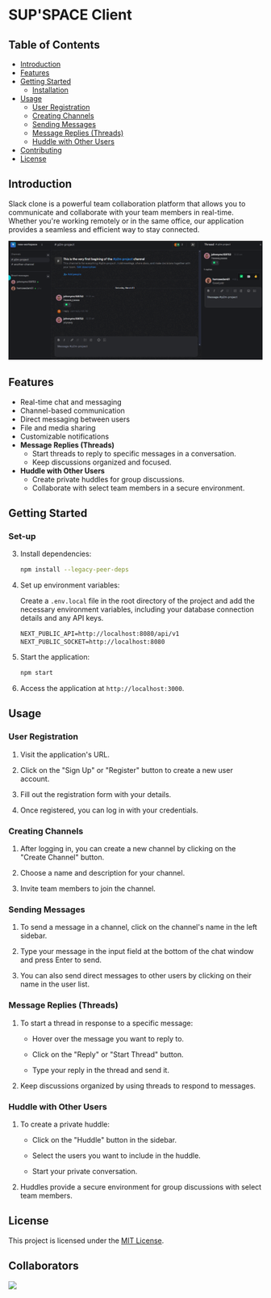 # SUP'SPACE Client


## Table of Contents

- [Introduction](#introduction)
- [Features](#features)
- [Getting Started](#getting-started)
  - [Installation](#Set-up)
- [Usage](#usage)
  - [User Registration](#user-registration)
  - [Creating Channels](#creating-channels)
  - [Sending Messages](#sending-messages)
  - [Message Replies (Threads)](#message-replies-threads)
  - [Huddle with Other Users](#huddle-with-other-users)
- [Contributing](#contributing)
- [License](#license)

## Introduction

Slack clone is a powerful team collaboration platform that allows you to communicate and collaborate with your team members in real-time. Whether you're working remotely or in the same office, our application provides a seamless and efficient way to stay connected.

![Screenshot](../img/workspace-if.png)

## Features

- Real-time chat and messaging
- Channel-based communication
- Direct messaging between users
- File and media sharing
- Customizable notifications
- **Message Replies (Threads)**
  - Start threads to reply to specific messages in a conversation.
  - Keep discussions organized and focused.
- **Huddle with Other Users**
  - Create private huddles for group discussions.
  - Collaborate with select team members in a secure environment.

## Getting Started

### Set-up

3. Install dependencies:

   ```bash
   npm install --legacy-peer-deps
   ```

4. Set up environment variables:

   Create a `.env.local` file in the root directory of the project and add the necessary environment variables, including your database connection details and any API keys.

   ```plaintext
   NEXT_PUBLIC_API=http://localhost:8080/api/v1
   NEXT_PUBLIC_SOCKET=http://localhost:8080
   ```

5. Start the application:

   ```bash
   npm start
   ```

6. Access the application at `http://localhost:3000`.

## Usage

### User Registration

1. Visit the application's URL.

2. Click on the "Sign Up" or "Register" button to create a new user account.

3. Fill out the registration form with your details.

4. Once registered, you can log in with your credentials.

### Creating Channels

1. After logging in, you can create a new channel by clicking on the "Create Channel" button.

2. Choose a name and description for your channel.

3. Invite team members to join the channel.

### Sending Messages

1. To send a message in a channel, click on the channel's name in the left sidebar.

2. Type your message in the input field at the bottom of the chat window and press Enter to send.

3. You can also send direct messages to other users by clicking on their name in the user list.

### Message Replies (Threads)

1. To start a thread in response to a specific message:

   - Hover over the message you want to reply to.

   - Click on the "Reply" or "Start Thread" button.

   - Type your reply in the thread and send it.

2. Keep discussions organized by using threads to respond to messages.

### Huddle with Other Users

1. To create a private huddle:

   - Click on the "Huddle" button in the sidebar.

   - Select the users you want to include in the huddle.

   - Start your private conversation.

2. Huddles provide a secure environment for group discussions with select team members.

## License

This project is licensed under the [MIT License](LICENSE).

## Collaborators
<a href="https://https://github.com/EdamH/MERN-SLACK-CLONE-CICD-DOCKER-SWARM/graphs/contributors">
    <img src="https://contrib.rocks/image?repo=EdamH/MERN-SLACK-CLONE-CICD-DOCKER-SWARM" />
  
</a>